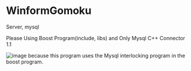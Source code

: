 # WinformGomoku
Server, mysql

Please Using Boost Program(include, libs) and Only Mysql C++ Connector 1.1 

![image](https://user-images.githubusercontent.com/60413291/92475960-2e1d5580-f219-11ea-92c7-bfbd6faecb70.png)
because this program uses the Mysql interlocking program in the boost program.
